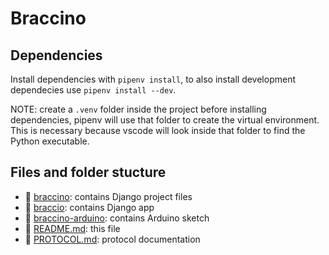 # Braccino

## Dependencies

Install dependencies with `pipenv install`,
to also install development dependecies use `pipenv install --dev`.

NOTE: create a `.venv` folder inside the project before installing dependencies,
pipenv will use that folder to create the virtual environment.
This is necessary because vscode will look inside that folder to find the Python executable.

## Files and folder stucture

- 📁 [braccino](braccino): contains Django project files
- 📁 [braccio](braccio): contains Django app
- 📁 [braccino-arduino](./braccino-arduino): contains Arduino sketch
- 📄 [README.md](README.md): this file
- 📄 [PROTOCOL.md](PROTOCOL.md): protocol documentation
